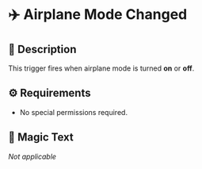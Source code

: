 # ✈️ Airplane Mode Changed

## 🔹 Description  
This trigger fires when airplane mode is turned **on** or **off**.

## ⚙️ Requirements  
- No special permissions required. 

## 🧪 Magic Text  
*Not applicable*